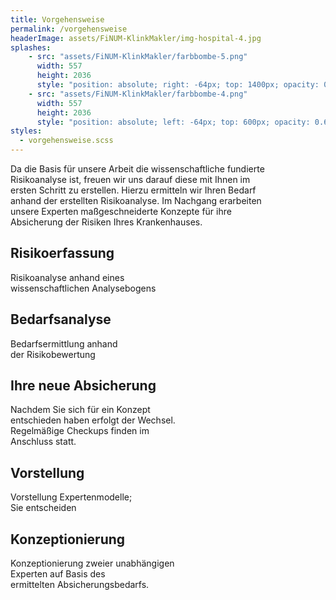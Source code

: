 ```yaml
---
title: Vorgehensweise
permalink: /vorgehensweise
headerImage: assets/FiNUM-KlinkMakler/img-hospital-4.jpg
splashes:
    - src: "assets/FiNUM-KlinkMakler/farbbombe-5.png"
      width: 557
      height: 2036
      style: "position: absolute; right: -64px; top: 1400px; opacity: 0.6;"
    - src: "assets/FiNUM-KlinkMakler/farbbombe-4.png"
      width: 557
      height: 2036
      style: "position: absolute; left: -64px; top: 600px; opacity: 0.6;"
styles:
  - vorgehensweise.scss
---
```


Da die Basis für unsere Arbeit die wissenschaftliche fundierte <br>
Risikoanalyse ist, freuen wir uns darauf diese mit Ihnen im <br>
ersten Schritt zu erstellen. Hierzu ermitteln wir Ihren Bedarf <br>
anhand der erstellten Risikoanalyse. Im Nachgang erarbeiten <br>
unsere Experten maßgeschneiderte Konzepte für ihre <br>
Absicherung der Risiken Ihres Krankenhauses.


## Risikoerfassung

Risikoanalyse anhand eines <br>
wissenschaftlichen Analysebogens

## Bedarfsanalyse

Bedarfsermittlung anhand <br>
der Risikobewertung

## Ihre neue Absicherung

Nachdem Sie sich für ein Konzept <br>
entschieden haben erfolgt der Wechsel. <br>
Regelmäßige Checkups finden im <br>
Anschluss statt.

## Vorstellung

Vorstellung Expertenmodelle; <br>
Sie entscheiden

## Konzeptionierung

Konzeptionierung zweier unabhängigen <br>
Experten auf Basis des <br>
ermittelten Absicherungsbedarfs.

